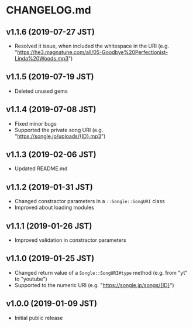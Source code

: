 # CHANGELOG.md

## v1.1.6 (2019-07-27 JST)
- Resolved it issue, when included the whitespace in the URI (e.g. "https://he3.magnatune.com/all/05-Goodbye%20Perfectionist-Linda%20Woods.mp3")

## v1.1.5 (2019-07-19 JST)
- Deleted unused gems

## v1.1.4 (2019-07-08 JST)
- Fixed minor bugs
- Supported the private song URI (e.g. "https://songle.jp/uploads/{ID}.mp3")

## v1.1.3 (2019-02-06 JST)
- Updated README.md

## v1.1.2 (2019-01-31 JST)
- Changed constractor parameters in a `::Songle::SongURI` class
- Improved about loading modules

## v1.1.1 (2019-01-26 JST)
- Improved validation in constractor parameters

## v1.1.0 (2019-01-25 JST)
- Changed return value of a `Songle::SongURI#type` method (e.g. from "yt" to "youtube")
- Supported to the numeric URI (e.g. "https://songle.jp/songs/{ID}")

## v1.0.0 (2019-01-09 JST)
- Initial public release
